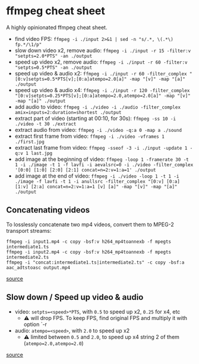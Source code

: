 # ffmpeg cheat sheet

A highly opinionated ffmpeg cheat sheet.

* find video FPS: `ffmpeg -i ./input 2>&1 | sed -n "s/.*, \(.*\) fp.*/\1/p"`
* slow down video x2, remove audio: `ffmpeg -i ./input -r 15 -filter:v "setpts=2.0*PTS" -an ./output`
* speed up video x2, remove audio: `ffmpeg -i ./input -r 60 -filter:v "setpts=0.5*PTS" -an ./output`
* speed up video & audio x2: `ffmpeg -i ./input -r 60 -filter_complex "[0:v]setpts=0.5*PTS[v];[0:a]atempo=2.0[a]" -map "[v]" -map "[a]" ./output`
* speed up video & audio x4: `ffmpeg -i ./input -r 120 -filter_complex "[0:v]setpts=0.25*PTS[v];[0:a]atempo=2.0,atempo=2.0[a]" -map "[v]" -map "[a]" ./output`
* add audio to video: `ffmpeg -i ./video -i ./audio -filter_complex amix=inputs=2:duration=shortest ./output`
* extract part of video (starting at 00:10, for 30s): `ffmpeg -ss 10 -i ./video -t 30 ./extract`
* extract audio from video: `ffmpeg -i ./video -q:a 0 -map a ./sound`
* extract first frame from video: `ffmpeg -i ./video -vframes 1 ./first.jpg`
* extract last frame from video: `ffmpeg -sseof -3 -i ./input -update 1 -q:v 1 last.jpg`
* add image at the beginning of video: `ffmpeg -loop 1 -framerate 30 -t 1 -i ./image -t 1 -f lavfi -i aevalsrc=0 -i ./video -filter_complex '[0:0] [1:0] [2:0] [2:1] concat=n=2:v=1:a=1' ./output`
* add image at the end of video: `ffmpeg -i ./video -loop 1 -t 1 -i ./image -f lavfi -t 1 -i anullsrc -filter_complex "[0:v] [0:a] [1:v] [2:a] concat=n=2:v=1:a=1 [v] [a]" -map "[v]" -map "[a]" ./output`

## Concatenating videos

To losslessly concatenate two mp4 videos, convert them to MPEG-2 transport streams:

```
ffmpeg -i input1.mp4 -c copy -bsf:v h264_mp4toannexb -f mpegts intermediate1.ts
ffmpeg -i input2.mp4 -c copy -bsf:v h264_mp4toannexb -f mpegts intermediate2.ts
ffmpeg -i "concat:intermediate1.ts|intermediate2.ts" -c copy -bsf:a aac_adtstoasc output.mp4
```

[source](https://trac.ffmpeg.org/wiki/Concatenate)

## Slow down / Speed up video & audio

* video: `setpts=<speed>*PTS`, with `0.5` to speed up x2, `0.25` for x4, etc
  * ⚠️ will drop FPS. To keep FPS, find original FPS and multiply it with option `-r <fps>
* audio: `atempo=<speed>`, with `2.0` to speed up x2
  * ⚠️ limited between `0.5` and `2.0`, to speed up x4 string 2 of them (`atempo=2.0,atempo=2.0`)

[source](https://trac.ffmpeg.org/wiki/How%20to%20speed%20up%20/%20slow%20down%20a%20video)
